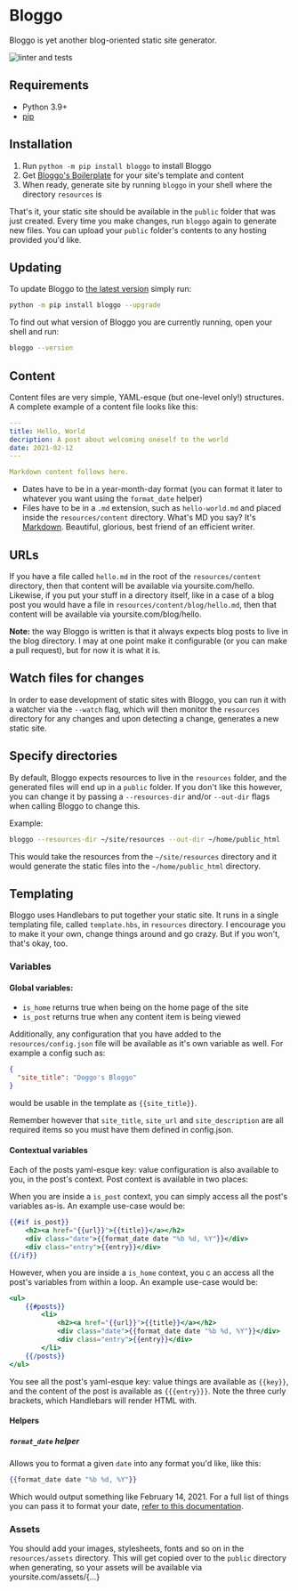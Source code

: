 # Bloggo

Bloggo is yet another blog-oriented static site generator.

![linter and tests](https://github.com/askonomm/bloggo/workflows/.github/workflows/linter-tests.yml/badge.svg)

## Requirements

- Python 3.9+
- [pip](https://pip.pypa.io/)

## Installation

1. Run `python -m pip install bloggo` to install Bloggo
2. Get [Bloggo's Boilerplate](https://github.com/askonomm/bloggo-boilerplate) for your site's template and content
3. When ready, generate site by running `bloggo` in your shell where the directory `resources` is

That's it, your static site should be available in the `public` folder that was just created.
Every time you make changes, run `bloggo` again to generate 
new files. You can upload your `public` folder's contents to any hosting provided you'd like.

## Updating

To update Bloggo to [the latest version](https://pypi.org/project/bloggo/) simply run:

```bash
python -m pip install bloggo --upgrade
```

To find out what version of Bloggo you are currently running, open your shell and run:

```bash
bloggo --version
```

## Content

Content files are very simple, YAML-esque (but one-level only!) structures. A complete example of a content file looks like this:

```yaml
---
title: Hello, World
decription: A post about welcoming oneself to the world
date: 2021-02-12
---

Markdown content follows here.
```

- Dates have to be in a year-month-day format (you can format it later to whatever you want using the `format_date` helper)
- Files have to be in a `.md` extension, such as `hello-world.md` and placed inside the 
`resources/content` directory. What's MD you say? It's [Markdown](https://github.com/adam-p/markdown-here/wiki/Markdown-Cheatsheet). Beautiful, glorious, best friend of an efficient writer.

## URLs

If you have a file called `hello.md` in the root of the `resources/content` directory, then that content
will be available via yoursite.com/hello. Likewise, if you put your stuff in a directory itself, like in a case of a blog post you would 
have a file in `resources/content/blog/hello.md`, then that  content will be available via yoursite.com/blog/hello.

**Note:** the way Bloggo is written is that it always expects blog posts to live in the blog directory. I may 
at one point make it configurable (or you can make a pull request), but for now it is what it is.

## Watch files for changes

In order to ease development of static sites with Bloggo, you can run it with a watcher via the 
`--watch` flag, which will then monitor the `resources` directory for any changes and 
upon detecting a change, generates a new static site.

## Specify directories

By default, Bloggo expects resources to live in the `resources` folder, and the 
generated files will end up in a `public` folder. If you don't like this however, you can
change it by passing a `--resources-dir` and/or `--out-dir` flags when calling Bloggo to change this.

Example:

```bash
bloggo --resources-dir ~/site/resources --out-dir ~/home/public_html
```

This would take the resources from the `~/site/resources` directory and it 
would generate the static files into the `~/home/public_html` directory.

## Templating

Bloggo uses Handlebars to put together your static site. It runs in a single templating file, called `template.hbs`, in `resources` directory.
I encourage you to make it your own, change things around and go crazy. But if you won't, that's okay, too.

### Variables

#### Global variables:
- `is_home` returns true when being on the home page of the site
- `is_post` returns true when any content item is being viewed

Additionally, any configuration that you have added to  the `resources/config.json` file will be available as it's own 
variable as well. For example a config such as:

```json
{
  "site_title": "Doggo's Bloggo"
}
```

would be usable in the template as `{{site_title}}`.

Remember however that `site_title`, `site_url` and `site_description` are all
required items so you must have them defined in config.json.

#### Contextual variables

Each of the posts yaml-esque key: value configuration is also available to you, in the post's context.
Post context is available in two places:

When you are inside a `is_post` context, you can simply access all the post's variables as-is. An example use-case would be:

```handlebars
{{#if is_post}}
    <h2><a href="{{url}}">{{title}}</a></h2>
    <div class="date">{{format_date date "%b %d, %Y"}}</div>
    <div class="entry">{{entry}}</div>
{{/if}}
```

However, when you are inside a `is_home` context, you c an access all the post's
variables from within a loop. An example use-case would be:

```handlebars
<ul>
    {{#posts}}
        <li>
            <h2><a href="{{url}}">{{title}}</a></h2>
            <div class="date">{{format_date date "%b %d, %Y"}}</div>
            <div class="entry">{{entry}}</div>
        </li>
    {{/posts}}
</ul>
```

You see all the post's yaml-esque key: value things are available as `{{key}}`, and the content of the post is available as `{{{entry}}}`. Note 
the three curly brackets, which Handlebars will render HTML with. 

#### Helpers

##### `format_date` helper

Allows you to format a given `date` into any format you'd like, like this:

```handlebars
{{format_date date "%b %d, %Y"}}
```

Which would output something like February 14, 2021. For a full list of things
you can pass it to format your date, [refer to this documentation](https://strftime.org/).

### Assets

You should add your images, stylesheets, fonts and so on in the `resources/assets` directory. This will get copied over
to the `public` directory when generating, so your assets will be available via yoursite.com/assets/{...} 